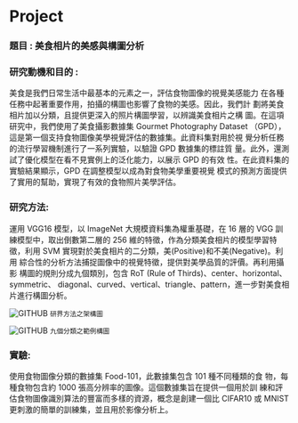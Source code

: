# Project
### 題目 : 美食相片的美感與構圖分析

### 研究動機和目的 :
美食是我們日常生活中最基本的元素之一，評估食物圖像的視覺美感能力
在各種任務中起著重要作用，拍攝的構圖也影響了食物的美感。因此，我們計
劃將美食相片加以分類，且提供更深入的照片構圖學習，以辨識美食相片之構
圖。在這項研究中，我們使用了美食攝影數據集 Gourmet Photography Dataset
（GPD），這是第一個支持食物圖像美學視覺評估的數據集。此資料集對用於視
覺分析任務的流行學習機制進行了一系列實驗，以驗證 GPD 數據集的標註質
量。此外，還測試了優化模型在看不見實例上的泛化能力，以展示 GPD 的有效
性。在此資料集的實驗結果顯示，GPD 在調整模型以成為對食物美學重要視覺
模式的預測方面提供了實用的幫助，實現了有效的食物照片美學評估。

### 研究方法:
運用 VGG16 模型，以 ImageNet 大規模資料集為權重基礎，在 16 層的 VGG
訓練模型中，取出倒數第二層的 256 維的特徵，作為分類美食相片的模型學習特
徵，利用 SVM 實現對於美食相片的二分類，美(Positive)和不美(Negative)。利用
綜合性的分析方法捕捉圖像中的視覺特徵，提供對美學品質的評價。再利用攝影
構圖的規則分成九個類別，包含 RoT (Rule of Thirds)、center、horizontal、symmetric、
diagonal、curved、vertical、triangle、pattern，進一步對美食相片進行構圖分析。

![GITHUB](https://github.com/xuxinyun-cc/Project_beauty-and-composition-analysis-of-food-photos/blob/main/%E6%9E%B6%E6%A7%8B%E5%9C%96.png)
`研界方法之架構圖`

![GITHUB](https://github.com/xuxinyun-cc/Project_beauty-and-composition-analysis-of-food-photos/blob/main/%E4%B9%9D%E5%80%8B%E5%88%86%E9%A1%9E%E4%B9%8B%E7%AF%84%E4%BE%8B%E6%A7%8B%E5%9C%96.png)
`九個分類之範例構圖`

### 實驗:
使用食物圖像分類的數據集 Food-101，此數據集包含 101 種不同種類的食
物，每種食物包含約 1000 張高分辨率的圖像。這個數據集旨在提供一個用於訓
練和評估食物圖像識別算法的豐富而多樣的資源，概念是創建一個比 CIFAR10
或 MNIST 更刺激的簡單的訓練集，並且用於影像分析上。

